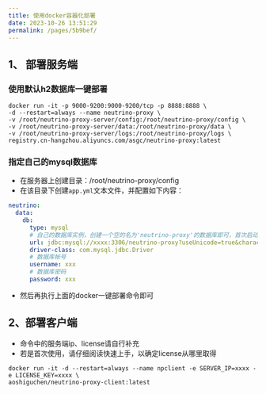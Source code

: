 ```yaml
---
title: 使用docker容器化部署
date: 2023-10-26 13:51:29
permalink: /pages/5b9bef/
---
```


## 1、 部署服务端
### 使用默认h2数据库一键部署
```shell
docker run -it -p 9000-9200:9000-9200/tcp -p 8888:8888 \
-d --restart=always --name neutrino-proxy \
-v /root/neutrino-proxy-server/config:/root/neutrino-proxy/config \
-v /root/neutrino-proxy-server/data:/root/neutrino-proxy/data \
-v /root/neutrino-proxy-server/logs:/root/neutrino-proxy/logs \
registry.cn-hangzhou.aliyuncs.com/asgc/neutrino-proxy:latest
```

### 指定自己的mysql数据库
- 在服务器上创建目录：/root/neutrino-proxy/config
- 在该目录下创建`app.yml`文本文件，并配置如下内容：
```yml
neutrino:
  data:
    db:
      type: mysql
      # 自己的数据库实例，创建一个空的名为'neutrino-proxy'的数据库即可，首次启动服务端会自动初始化
      url: jdbc:mysql://xxxx:3306/neutrino-proxy?useUnicode=true&characterEncoding=UTF-8&allowMultiQueries=true&useAffectedRows=true&useSSL=false
      driver-class: com.mysql.jdbc.Driver
      # 数据库帐号
      username: xxx
      # 数据库密码
      password: xxx
```
- 然后再执行上面的docker一键部署命令即可

## 2、部署客户端
- 命令中的服务端ip、license请自行补充
- 若是首次使用，请仔细阅读快速上手，以确定license从哪里取得
```shell 
docker run -it -d --restart=always --name npclient -e SERVER_IP=xxxx -e LICENSE_KEY=xxxx \
aoshiguchen/neutrino-proxy-client:latest
```

